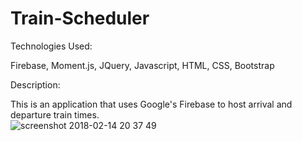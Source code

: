 # Train-Scheduler

Technologies Used:

Firebase, Moment.js, JQuery, Javascript, HTML, CSS, Bootstrap

Description:

This is an application that uses Google's Firebase to host arrival and departure train times.  
![screenshot 2018-02-14 20 37 49](https://user-images.githubusercontent.com/29784328/36236948-0aa3f364-11c7-11e8-8a70-bab8cee16075.png)
